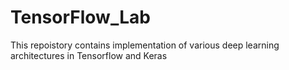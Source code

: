# TensorFlow_Lab

This repoistory contains implementation of various deep learning architectures in Tensorflow and Keras
